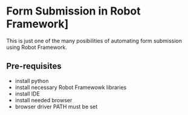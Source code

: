 # Form Submission in Robot Framework]
This is just one of the many posibilities of automating form submission using Robot Framework.

## Pre-requisites
- install python
- install necessary Robot Framewowk libraries
- install IDE
- install needed browser
- browser driver PATH must be set

